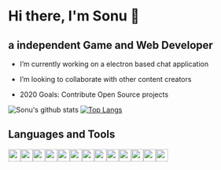 <!-- ### Hi there  -->

# Hi there, I'm Sonu 👋

## a independent Game and Web Developer

- I’m currently working on a electron based chat application
- I’m looking to collaborate with other content creators

- 2020 Goals: Contribute Open Source projects

![Sonu's github stats](https://github-readme-stats.vercel.app/api?username=SonuMajhi68&count_private=true&show_icons=true) [![Top Langs](https://github-readme-stats.vercel.app/api/top-langs/?username=SonuMajhi68&layout=compact)](https://github.com/anuraghazra/github-readme-stats)

## Languages and Tools

<img height="25px" width="25px" src="https://img.icons8.com/ios-filled/344/c-plus-plus-logo.png"><img height="25px" width="25px" src="https://img.icons8.com/ios-filled/344/c-sharp-logo.png"><img height="25px" width="25px" src="https://img.icons8.com/ios-glyphs/344/html-5.png"><img height="25px" width="25px" src="https://img.icons8.com/ios-glyphs/344/css3.png"><img height="25px" width="25px" src="https://img.icons8.com/ios-filled/344/javascript.png"><img height="25px" width="25px" src="https://pngimage.net/wp-content/uploads/2018/05/express-js-png-5.png"><img height="25px" width="25px" src="https://n7.nextpng.com/sticker-png/640/466/sticker-png-redux-react-javascript-state-management-github-github-text-web-application-state-nodejs.png"><img height="25px" width="25px" src="https://img.icons8.com/ios-filled/452/react-native.png"><img height="25px" width="25px" src="https://img.icons8.com/windows/344/node-js.png"><img height="25px" width="25px" src="https://e7.pngegg.com/pngimages/480/899/png-clipart-mongodb-inc-computer-icons-mongodb-icons-cdr-angle.png"><img height="25px" width="25px" src="https://www.pinclipart.com/picdir/big/182-1822158_debugger-for-electron-next-js-examples-clipart.png"><img height="25px" width="25px" src="https://img.icons8.com/ios-filled/344/unity.png"><img height="25px" width="25px" src="https://img.icons8.com/ios-filled/344/git.png">

<!--
**SonuMajhi68/SonuMajhi68** is a ✨ _special_ ✨ repository because its `README.md` (this file) appears on your GitHub profile.

Here are some ideas to get you started:

- 🔭 I’m currently working on ...
- 🌱 I’m currently learning ...
- 👯 I’m looking to collaborate on ...
- 🤔 I’m looking for help with ...
- 💬 Ask me about ...
- 📫 How to reach me: ...
- 😄 Pronouns: ...
- ⚡ Fun fact: ...
-->
